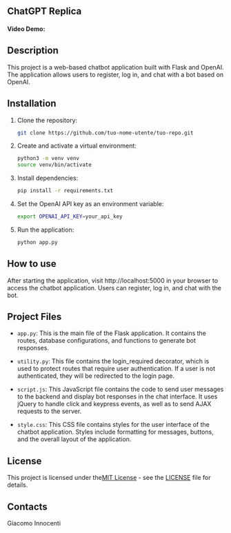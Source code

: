 ## ChatGPT Replica

#### Video Demo:  <URL HERE>

## Description

This project is a web-based chatbot application built with Flask and OpenAI. The application allows users to register, log in, and chat with a bot based on OpenAI.

## Installation

1. Clone the repository:

   ```bash
   git clone https://github.com/tuo-nome-utente/tuo-repo.git
   ```

2. Create and activate a virtual environment:

   ```bash
   python3 -m venv venv
   source venv/bin/activate
   ```

3. Install dependencies:

   ```bash
   pip install -r requirements.txt
   ```

4. Set the OpenAI API key as an environment variable:

   ```bash
   export OPENAI_API_KEY=your_api_key
   ```

5. Run the application:

   ```bash
   python app.py
   ```

## How to use

After starting the application, visit http://localhost:5000 in your browser to access the chatbot application. Users can register, log in, and chat with the bot.

## Project Files

- `app.py`: This is the main file of the Flask application. It contains the routes, database configurations, and functions to generate bot responses.
  
- `utility.py`: This file contains the login_required decorator, which is used to protect routes that require user authentication. If a user is not authenticated, they will be redirected to the login page.

- `script.js`: This JavaScript file contains the code to send user messages to the backend and display bot responses in the chat interface. It uses jQuery to handle click and keypress events, as well as to send AJAX requests to the server.

- `style.css`: This CSS file contains styles for the user interface of the chatbot application. Styles include formatting for messages, buttons, and the overall layout of the application.

## License

This project is licensed under the[MIT License](LICENSE.md) - see the [LICENSE](LICENSE.md) file for details.

## Contacts

Giacomo Innocenti
